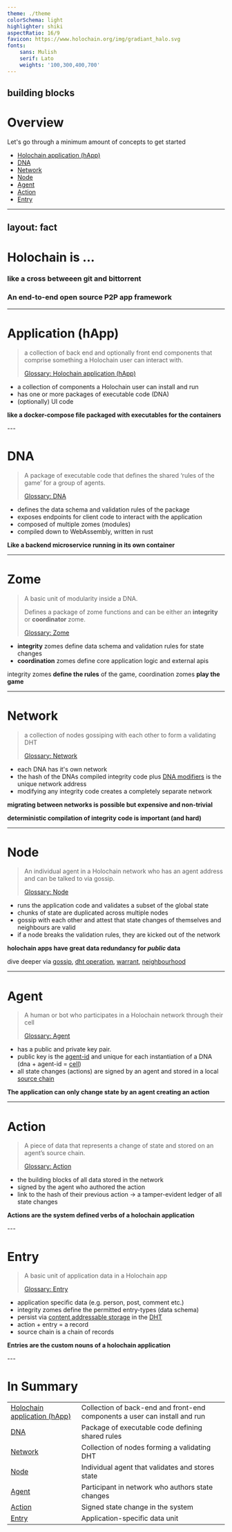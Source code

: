 ```yaml
---
theme: ./theme
colorSchema: light
highlighter: shiki
aspectRatio: 16/9
favicon: https://www.holochain.org/img/gradiant_halo.svg
fonts:
    sans: Mulish
    serif: Lato
    weights: '100,300,400,700'
---
```

building blocks
---

# Overview

Let's go through a minimum amount of concepts to get started

- [Holochain application (hApp)](https://developer.holochain.org/resources/glossary/#application-app)
- [DNA](https://developer.holochain.org/resources/glossary/#dna)
- [Network](https://developer.holochain.org/resources/glossary/#network)
- [Node](https://developer.holochain.org/resources/glossary/#node)
- [Agent](https://developer.holochain.org/resources/glossary/#agent)
- [Action](https://developer.holochain.org/resources/glossary/#record)
- [Entry](https://developer.holochain.org/resources/glossary/#entry)

---
layout: fact
---

# Holochain is ...

<v-clicks> 

### like a cross betweeen git and bittorrent 

### An end-to-end open source P2P app framework

</v-clicks>

---

# Application (hApp)

> a collection of back end and optionally front end components that comprise something a Holochain user can interact with.
> 
> [Glossary: Holochain application (hApp)](https://developer.holochain.org/resources/glossary/#application-app)

<v-clicks>

- a collection of components a Holochain user can install and run
- has one or more packages of executable code (DNA)
- (optionally) UI code

</v-clicks>

<v-click> 

**like a docker-compose file packaged with executables for the containers**

</v-click>
---

# DNA

> A package of executable code that defines the shared ‘rules of the game’ for a group of agents.
> 
> [Glossary: DNA](https://developer.holochain.org/resources/glossary/#dna)

<v-clicks>

- defines the data schema and validation rules of the package
- exposes endpoints for client code to interact with the application
- composed of multiple zomes (modules)
- compiled down to WebAssembly, written in rust

</v-clicks>

<v-click>

**Like a backend microservice running in its own container**

</v-click>

---

# Zome

> A basic unit of modularity inside a DNA. 
> 
> Defines a package of zome functions and can be either an **integrity** or **coordinator** zome.
>
> [Glossary: Zome](https://developer.holochain.org/resources/glossary/#zome)

<v-clicks>

- **integrity** zomes define data schema and validation rules for state changes
- **coordination** zomes define core application logic and external apis

</v-clicks>

<v-clicks>

integrity zomes **define the rules** of the game, coordination zomes **play the game**

</v-clicks>

---

# Network

> a collection of nodes gossiping with each other to form a validating DHT
> 
> [Glossary: Network](https://developer.holochain.org/resources/glossary/#network)

<v-clicks>

- each DNA has it's own network 
- the hash of the DNAs compiled integrity code plus [DNA modifiers](https://developer.holochain.org/resources/glossary/#dna-modifiers) is the unique network address
- modifying any integrity code creates a completely separate network

</v-clicks>

<v-clicks>

**migrating between networks is possible but expensive and non-trivial**

**deterministic compilation of integrity code is important (and hard)**

</v-clicks>

---

# Node

> An individual agent in a Holochain network who has an agent address and can be talked to via gossip.
> 
> [Glossary: Node](https://developer.holochain.org/resources/glossary/#node)

<v-clicks>

- runs the application code and validates a subset of the global state
- chunks of state are duplicated across multiple nodes 
- gossip with each other and attest that state changes of themselves and neighbours are valid
- if a node breaks the validation rules, they are kicked out of the network

</v-clicks>

<v-clicks>

**holochain apps have great data redundancy for *public* data**

dive deeper via [gossip](https://developer.holochain.org/resources/glossary/#gossip), [dht operation](https://developer.holochain.org/resources/glossary/#dht-operation), [warrant](https://developer.holochain.org/resources/glossary/#warrant), [neighbourhood](https://developer.holochain.org/resources/glossary/#neighborhood)

</v-clicks>

---

# Agent

> A human or bot who participates in a Holochain network through their cell
> 
> [Glossary: Agent](https://developer.holochain.org/resources/glossary/#agent)

<v-clicks>

- has a public and private key pair. 
- public key is the [agent-id](https://developer.holochain.org/resources/glossary/#agent-id) and unique for each instantiation of a DNA (dna + agent-id = [cell](https://developer.holochain.org/resources/glossary/#cell))
- all state changes (actions) are signed by an agent and stored in a local [source chain](https://developer.holochain.org/resources/glossary/#source-chain)
</v-clicks>

<v-clicks>

**The application can only change state by an agent creating an action**

</v-clicks>

---

# Action

> A piece of data that represents a change of state and stored on an agent’s source chain.
>
> 
> [Glossary: Action](https://developer.holochain.org/resources/glossary/#action)

<v-clicks>

- the building blocks of all data stored in the network
- signed by the agent who authored the action
- link to the hash of their previous action -> a tamper-evident ledger of all state changes

</v-clicks>

<v-click>

**Actions are the system defined verbs of a holochain application**

</v-click>
---

# Entry

> A basic unit of application data in a Holochain app
> 
> [Glossary: Entry](https://developer.holochain.org/resources/glossary/#entry)

<v-clicks>

- application specific data (e.g. person, post, comment etc.)
- integrity zomes define the permitted entry-types (data schema)
- persist via [content addressable storage](https://developer.holochain.org/resources/glossary/#content-addressable-storage-cas) in the [DHT](https://developer.holochain.org/resources/glossary/#distributed-hash-table-dht)
- action + entry = a record
- source chain is a chain of records

</v-clicks>

<v-click>

**Entries are the custom nouns of a holochain application** 

</v-click>
---

# In Summary

|                                                                                                     |                                                                            |
|-----------------------------------------------------------------------------------------------------|----------------------------------------------------------------------------|
| [Holochain application (hApp)](https://developer.holochain.org/resources/glossary/#application-app) | Collection of back-end and front-end components a user can install and run |
| [DNA](https://developer.holochain.org/resources/glossary/#dna)                                      | Package of executable code defining shared rules                           |
| [Network](https://developer.holochain.org/resources/glossary/#network)                              | Collection of nodes forming a validating DHT                               |
| [Node](https://developer.holochain.org/resources/glossary/#node)                                    | Individual agent that validates and stores state                           |
| [Agent](https://developer.holochain.org/resources/glossary/#agent)                                  | Participant in network who authors state changes                        |
| [Action](https://developer.holochain.org/resources/glossary/#record)                                | Signed state change in the system                                          |
| [Entry](https://developer.holochain.org/resources/glossary/#entry)                                  | Application-specific data unit                                             |
